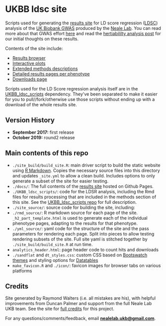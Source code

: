 # UKBB ldsc site

Scripts used for generating the [results site](https://nealelab.github.io/UKBB_ldsc/) for LD score regression ([LDSC](https://github.com/bulik/ldsc)) analysis of the [UK Biobank GWAS](https://github.com/Nealelab/UK_Biobank_GWAS) produced by the [Neale Lab](http://www.nealelab.is/uk-biobank). You can read more about that GWAS effort [here](http://www.nealelab.is/blog/2017/7/19/rapid-gwas-of-thousands-of-phenotypes-for-337000-samples-in-the-uk-biobank) and read the [hertiabililty analysis post](http://www.nealelab.is/blog/2017/9/15/heritability-of-2000-traits-and-disorders-in-the-uk-biobank) for our initial thoughts on these results.

Contents of the site include:

* [Results browser](https://nealelab.github.io/UKBB_ldsc/h2_browser.html)
* [Interactive plots](https://nealelab.github.io/UKBB_ldsc/viz_h2.html)
* [Extended methods descriptions](https://nealelab.github.io/UKBB_ldsc/confidence.html)
* [Detailed results pages per phenotype](https://nealelab.github.io/UKBB_ldsc/h2_summary_50_irnt.html)
* [Downloads page](https://nealelab.github.io/UKBB_ldsc/downloads.html)

Scripts used for the LD Score regression analysis itself are in the [UKBB_ldsc_scripts](https://github.com/Nealelab/UKBB_ldsc_scripts) dependency. They've been separated to make it easier for you to pull//fork/otherwise use those scripts without ending up with a download of the whole results site.

## Version History

* **September 2017:** first release
* **October 2019:** round2 release

## Main contents of this repo

* `./site_build/build_site.R`: main driver script to build the static website using [R Markdown](https://rmarkdown.rstudio.com/). Copies the necessary source files into this directory and updates `_site.yml` to allow a clean build. Includes options to only generate a subset of the site for easier testing.
* `./docs/`: The full contents of the [results site](https://nealelab.github.io/UKBB_ldsc/) hosted on Github Pages.
* `./UKBB_ldsc_scripts/`: code for the LDSR analysis, including the Rmd files for results processing that are included in the methods section of this site. See the [UKBB_ldsc_scripts repo](https://github.com/Nealelab/UKBB_ldsc_scripts) for full description.
* `./site_source/`: source code for building the site, including:
 * `./rmd_source/`: R markdown source for each page of the site. `_h2_part_template.html` is used to generate each of the individual phenotype pages, adapting to the results for that phenotype.
 * `./yml_source/`: yaml code for the structure of the site and the pass parameters for rendering each page. Split into pieces to allow testing rendering subsets of the site. Full site yaml is stitched together by `./site_build/build_site.R` at run time.
 * `analytics_header.html`: page header code to count hits and downloads
 * `./sandflat` and `dt_styles.css`: custom CSS based on [Bootswatch themes](https://bootswatch.com/3/) and styling options for [Datatables](https://datatables.net/)
 * `make_favicon.R` and `./icon/`: favicon images for browser tabs on various platforms

## Credits

Site generated by Raymond Walters (i.e. all mistakes are his), with helpful improvements from Duncan Palmer and support from the full Neale Lab UKB team. See the site for [full credits](https://nealelab.github.io/UKBB_ldsc/credits.html) for this project.

For any questions/comments/feedback, email **nealelab.ukb@gmail.com**.
